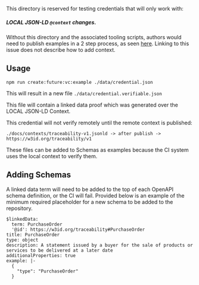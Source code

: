 This directory is reserved for testing credentials that will only work with:

##### LOCAL JSON-LD `@context` changes.

Without this directory and the associated tooling scripts, authors would need to publish examples in a 2 step process, as seen [here](https://github.com/w3c-ccg/traceability-vocab/pull/262).
Linking to this issue does not describe how to add context.

## Usage

```
npm run create:future:vc:example ./data/credential.json
```

This will result in a new file `./data/credential.verifiable.json`

This file will contain a linked data proof which was generated over the LOCAL JSON-LD Context.

This credential will not verify remotely until the remote context is published:

```
./docs/contexts/traceability-v1.jsonld -> after publish -> https://w3id.org/traceability/v1
```

These files can be added to Schemas as examples because the CI system uses the local context to verify them.

## Adding Schemas

A linked data term will need to be added to the top of each OpenAPI schema definition, or the CI will fail.
Provided below is an example of the minimum required placeholder for a new schema to be added to the repository.

```
$linkedData:
  term: PurchaseOrder
  '@id': https://w3id.org/traceability#PurchaseOrder
title: PurchaseOrder
type: object
description: A statement issued by a buyer for the sale of products or services to be delivered at a later date
additionalProperties: true
example: |-
  {
    "type": "PurchaseOrder"
  }
```
